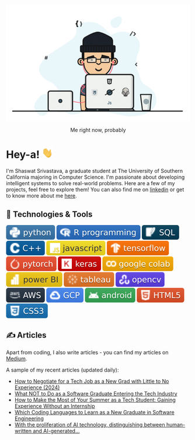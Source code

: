 <div align="center">
  <img src="https://github.com/shaas1704/shaas1704/blob/main/New/coffee%20fall.gif" alt="Header GIF">
  <p>Me right now, probably</p>
</div>

# Hey-a! <img src="https://github.com/shaas1704/shaas1704/blob/main/New/wave.gif" width="30px" height="30px" />

I'm Shaswat Srivastava, a graduate student at The University of Southern California majoring in Computer Science. I'm passionate about developing intelligent systems to solve real-world problems. Here are a few of my projects, feel free to explore them! You can also find me on [linkedin](https://www.linkedin.com/in/shaswatsrivastava/) or get to know more about me [here](https://shaas1704.github.io/).

## 🔧 Technologies & Tools
![](https://github.com/shaas1704/shaas1704/blob/main/New/badges/python-informational.svg)
![](https://github.com/shaas1704/shaas1704/blob/main/New/badges/R%20programming-informational.svg)
![](https://github.com/shaas1704/shaas1704/blob/main/New/badges/SQL-informational.svg)
![](https://github.com/shaas1704/shaas1704/blob/main/New/badges/C%2B%2B-informational.svg)
![](https://github.com/shaas1704/shaas1704/blob/main/New/badges/javascript-informational.svg)
![](https://github.com/shaas1704/shaas1704/blob/main/New/badges/tensorflow-informational.svg)
![](https://github.com/shaas1704/shaas1704/blob/main/New/badges/pytorch-informational.svg)
![](https://github.com/shaas1704/shaas1704/blob/main/New/badges/keras-informational.svg)
![](https://github.com/shaas1704/shaas1704/blob/main/New/badges/google%20colab-informational.svg)
![](https://github.com/shaas1704/shaas1704/blob/main/New/badges/power%20BI-informational.svg)
![](https://github.com/shaas1704/shaas1704/blob/main/New/badges/tableau-informational.svg)
![](https://github.com/shaas1704/shaas1704/blob/main/New/badges/opencv-informational.svg)
![](https://github.com/shaas1704/shaas1704/blob/main/New/badges/AWS-informational.svg)
![](https://github.com/shaas1704/shaas1704/blob/main/New/badges/GCP-informational.svg)
![](https://github.com/shaas1704/shaas1704/blob/main/New/badges/android-informational.svg)
![](https://github.com/shaas1704/shaas1704/blob/main/New/badges/HTML5-informational.svg)
![](https://github.com/shaas1704/shaas1704/blob/main/New/badges/CSS3-informational.svg)

## &#x270d; Articles

Apart from coding, I also write articles - you can find my articles on [Medium](https://medium.com/@shaswat.srivastava.404).

A sample of my recent articles (updated daily):

<!-- BLOG-POST-LIST:START -->

- [How to Negotiate for a Tech Job as a New Grad with Little to No Experience (2024)](https://medium.com/@shaswat.srivastava.404/how-to-negotiate-for-a-tech-job-as-a-new-grad-with-little-to-no-experience-2024-dfeb4cc0615f?source=rss-6510cb770b22------2)
- [What NOT to Do as a Software Graduate Entering the Tech Industry](https://medium.com/@shaswat.srivastava.404/what-not-to-do-as-a-software-graduate-entering-the-tech-industry-4eb0037f8635?source=rss-6510cb770b22------2)
- [How to Make the Most of Your Summer as a Tech Student: Gaining Experience Without an Internship](https://medium.com/@shaswat.srivastava.404/how-to-make-the-most-of-your-summer-as-a-tech-student-gaining-experience-without-an-internship-0540de5c96c3?source=rss-6510cb770b22------2)
- [Which Coding Languages to Learn as a New Graduate in Software Engineering](https://medium.com/@shaswat.srivastava.404/which-coding-languages-to-learn-as-a-new-graduate-in-software-engineering-4d1ff2087da1?source=rss-6510cb770b22------2)
- [With the proliferation of AI technology, distinguishing between human-written and AI-generated…](https://medium.com/@shaswat.srivastava.404/with-the-proliferation-of-ai-technology-distinguishing-between-human-written-and-ai-generated-7243e667cf02?source=rss-6510cb770b22------2)
<!-- BLOG-POST-LIST:END -->
